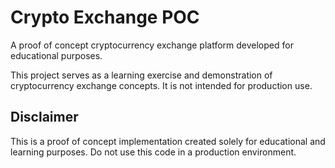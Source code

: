 # Crypto Exchange POC

A proof of concept cryptocurrency exchange platform developed for educational purposes.

This project serves as a learning exercise and demonstration of cryptocurrency exchange concepts. It is not intended for production use.

## Disclaimer

This is a proof of concept implementation created solely for educational and learning purposes. Do not use this code in a production environment.
